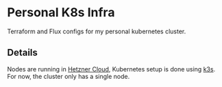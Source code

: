# Personal K8s Infra

Terraform and Flux configs for my personal kubernetes cluster.

## Details

Nodes are running in [Hetzner Cloud](https://hetzner.com), Kubernetes setup is done using [k3s](https://k3s.io/).
For now, the cluster only has a single node.

